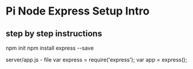 Pi Node Express Setup Intro
===========================

step by step instructions
-------------------------
npm init
npm install express --save


server/app.js - file
var express = require('express');
var app = express();

